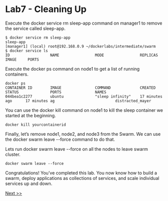 # Lab7 - Cleaning Up

Execute the docker service rm sleep-app command on manager1 to remove the service called sleep-app.

```
$ docker service rm sleep-app
sleep-app
[manager1] (local) root@192.168.0.9 ~/dockerlabs/intermediate/swarm
$ docker service ls
ID                  NAME                MODE                REPLICAS            IMAGE     PORTS
```

Execute the docker ps command on node1 to get a list of running containers.

```
docker ps
CONTAINER ID        IMAGE               COMMAND             CREATED             STATUS              PORTS               NAMES
044bea1c2277        ubuntu              "sleep infinity"    17 minutes ago      17 minutes ag                           distracted_mayer
```


You can use the docker kill <CONTAINER ID> command on node1 to kill the sleep container we started at the beginning.

```
docker kill yourcontainerid
```

Finally, let’s remove node1, node2, and node3 from the Swarm. We can use the docker swarm leave --force command to do that.

Lets run docker swarm leave --force on all the nodes to leave swarm cluster.

```
docker swarm leave --force
```

Congratulations! You’ve completed this lab. You now know how to build a swarm, deploy applications as collections of services, and scale individual services up and down.

[Next >> ]()


